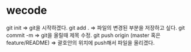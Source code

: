# wecode

git init => git을 시작하겠다.
git add . => 파일의 변경된 부분을 저장하고 싶다.
git commit -m => git을 올릴때 제목 수정.
git push origin (master 혹은 feature/README) => 괄호안의 위치에 push해서 파일을 올리겠다. 
